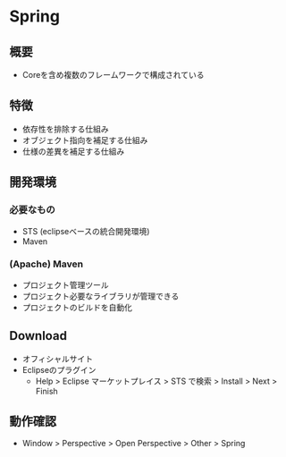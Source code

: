 Spring
==============================

## 概要

* Coreを含め複数のフレームワークで構成されている


## 特徴

* 依存性を排除する仕組み
* オブジェクト指向を補足する仕組み
* 仕様の差異を補足する仕組み


## 開発環境

### 必要なもの

* STS (eclipseベースの統合開発環境)
* Maven

### (Apache) Maven

* プロジェクト管理ツール
* プロジェクト必要なライブラリが管理できる
* プロジェクトのビルドを自動化


## Download

* オフィシャルサイト
* Eclipseのプラグイン
  - Help > Eclipse マーケットプレイス > STS で検索 > Install > Next > Finish


## 動作確認

* Window > Perspective > Open Perspective > Other > Spring
